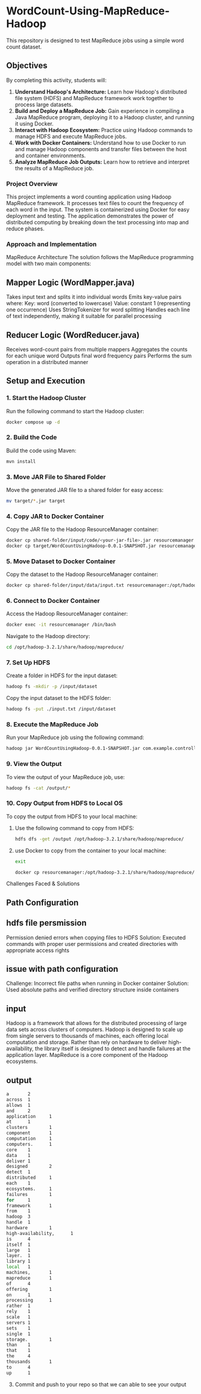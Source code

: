 
# WordCount-Using-MapReduce-Hadoop

This repository is designed to test MapReduce jobs using a simple word count dataset.

## Objectives

By completing this activity, students will:

1. **Understand Hadoop's Architecture:** Learn how Hadoop's distributed file system (HDFS) and MapReduce framework work together to process large datasets.
2. **Build and Deploy a MapReduce Job:** Gain experience in compiling a Java MapReduce program, deploying it to a Hadoop cluster, and running it using Docker.
3. **Interact with Hadoop Ecosystem:** Practice using Hadoop commands to manage HDFS and execute MapReduce jobs.
4. **Work with Docker Containers:** Understand how to use Docker to run and manage Hadoop components and transfer files between the host and container environments.
5. **Analyze MapReduce Job Outputs:** Learn how to retrieve and interpret the results of a MapReduce job.
### Project Overview
This project implements a word counting application using Hadoop MapReduce framework. It processes text files to count the frequency of each word in the input. The system is containerized using Docker for easy deployment and testing. The application demonstrates the power of distributed computing by breaking down the text processing into map and reduce phases.

### Approach and Implementation
MapReduce Architecture
The solution follows the MapReduce programming model with two main components:
## Mapper Logic (WordMapper.java)

Takes input text and splits it into individual words
Emits key-value pairs where:
Key: word (converted to lowercase)
Value: constant 1 (representing one occurrence)
Uses StringTokenizer for word splitting
Handles each line of text independently, making it suitable for parallel processing

## Reducer Logic (WordReducer.java)

Receives word-count pairs from multiple mappers
Aggregates the counts for each unique word
Outputs final word frequency pairs
Performs the sum operation in a distributed manner
## Setup and Execution

### 1. **Start the Hadoop Cluster**

Run the following command to start the Hadoop cluster:

```bash
docker compose up -d
```

### 2. **Build the Code**

Build the code using Maven:

```bash
mvn install
```

### 3. **Move JAR File to Shared Folder**

Move the generated JAR file to a shared folder for easy access:

```bash
mv target/*.jar target
```

### 4. **Copy JAR to Docker Container**

Copy the JAR file to the Hadoop ResourceManager container:

```bash
docker cp shared-folder/input/code/<your-jar-file>.jar resourcemanager:/opt/hadoop-3.2.1/share/hadoop/mapreduce/
docker cp target/WordCountUsingHadoop-0.0.1-SNAPSHOT.jar resourcemanager:/opt/hadoop-3.2.1/share/hadoop/mapreduce/
```

### 5. **Move Dataset to Docker Container**

Copy the dataset to the Hadoop ResourceManager container:

```bash
docker cp shared-folder/input/data/input.txt resourcemanager:/opt/hadoop-3.2.1/share/hadoop/mapreduce/
```

### 6. **Connect to Docker Container**

Access the Hadoop ResourceManager container:

```bash
docker exec -it resourcemanager /bin/bash
```

Navigate to the Hadoop directory:

```bash
cd /opt/hadoop-3.2.1/share/hadoop/mapreduce/
```

### 7. **Set Up HDFS**

Create a folder in HDFS for the input dataset:

```bash
hadoop fs -mkdir -p /input/dataset
```

Copy the input dataset to the HDFS folder:

```bash
hadoop fs -put ./input.txt /input/dataset
```

### 8. **Execute the MapReduce Job**

Run your MapReduce job using the following command:

```bash
hadoop jar WordCountUsingHadoop-0.0.1-SNAPSHOT.jar com.example.controller.Controller /input/dataset/input.txt /output
```

### 9. **View the Output**

To view the output of your MapReduce job, use:

```bash
hadoop fs -cat /output/*
```

### 10. **Copy Output from HDFS to Local OS**

To copy the output from HDFS to your local machine:

1. Use the following command to copy from HDFS:
    ```bash
    hdfs dfs -get /output /opt/hadoop-3.2.1/share/hadoop/mapreduce/
    ```

2. use Docker to copy from the container to your local machine:
   ```bash
   exit 
   ```
    ```bash
    docker cp resourcemanager:/opt/hadoop-3.2.1/share/hadoop/mapreduce/output/ shared-folder/output/
    ```
Challenges Faced & Solutions
## Path Configuration
## hdfs file persmission
Permission denied errors when copying files to HDFS
Solution: Executed commands with proper user permissions and created directories with appropriate access rights
## issue with path configuration
Challenge: Incorrect file paths when running in Docker container
Solution: Used absolute paths and verified directory structure inside containers

## input
Hadoop is a framework that allows for the distributed processing of large data sets across clusters of computers.
Hadoop is designed to scale up from single servers to thousands of machines, each offering local computation and storage.
Rather than rely on hardware to deliver high-availability, the library itself is designed to detect and handle failures at the application layer.
MapReduce is a core component of the Hadoop ecosystems.

## output
```bash
a       2
across  1
allows  1
and     2
application     1
at      1
clusters        1
component       1
computation     1
computers.      1
core    1
data    1
deliver 1
designed        2
detect  1
distributed     1
each    1
ecosystems.     1
failures        1
for     1
framework       1
from    1
hadoop  3
handle  1
hardware        1
high-availability,      1
is      4
itself  1
large   1
layer.  1
library 1
local   1
machines,       1
mapreduce       1
of      4
offering        1
on      1
processing      1
rather  1
rely    1
scale   1
servers 1
sets    1
single  1
storage.        1
than    1
that    1
the     4
thousands       1
to      4
up      1
```
3. Commit and push to your repo so that we can able to see your output